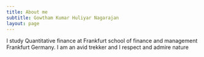 ```yaml
---
title: About me
subtitle: Gowtham Kumar Huliyar Nagarajan
layout: page
---
```


I study Quantitative finance at Frankfurt school of finance and management Frankfurt Germany.     I am an avid trekker and I respect and admire nature 
